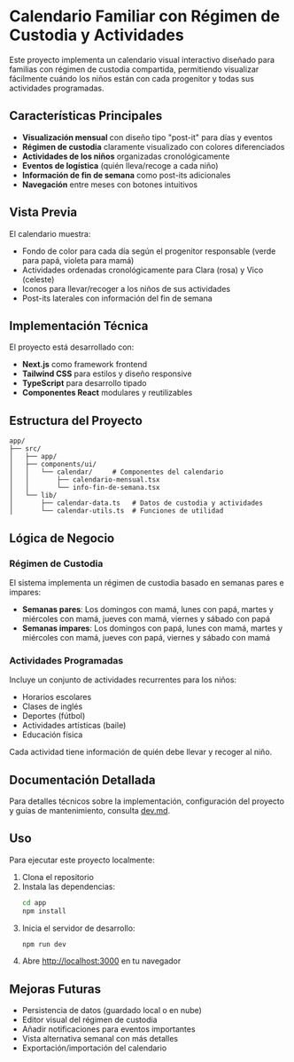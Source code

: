 # Calendario Familiar con Régimen de Custodia y Actividades

Este proyecto implementa un calendario visual interactivo diseñado para familias con régimen de custodia compartida, permitiendo visualizar fácilmente cuándo los niños están con cada progenitor y todas sus actividades programadas.

## Características Principales

- **Visualización mensual** con diseño tipo "post-it" para días y eventos
- **Régimen de custodia** claramente visualizado con colores diferenciados
- **Actividades de los niños** organizadas cronológicamente
- **Eventos de logística** (quién lleva/recoge a cada niño)
- **Información de fin de semana** como post-its adicionales
- **Navegación** entre meses con botones intuitivos

## Vista Previa

El calendario muestra:

- Fondo de color para cada día según el progenitor responsable (verde para papá, violeta para mamá)
- Actividades ordenadas cronológicamente para Clara (rosa) y Vico (celeste)
- Iconos para llevar/recoger a los niños de sus actividades
- Post-its laterales con información del fin de semana

## Implementación Técnica

El proyecto está desarrollado con:

- **Next.js** como framework frontend
- **Tailwind CSS** para estilos y diseño responsive
- **TypeScript** para desarrollo tipado
- **Componentes React** modulares y reutilizables

## Estructura del Proyecto

```
app/
├── src/
│   ├── app/
│   ├── components/ui/
│   │   └── calendar/     # Componentes del calendario
│   │       ├── calendario-mensual.tsx
│   │       └── info-fin-de-semana.tsx
│   └── lib/
│       ├── calendar-data.ts   # Datos de custodia y actividades
│       └── calendar-utils.ts  # Funciones de utilidad
```

## Lógica de Negocio

### Régimen de Custodia

El sistema implementa un régimen de custodia basado en semanas pares e impares:

- **Semanas pares**: Los domingos con mamá, lunes con papá, martes y miércoles con mamá, jueves con mamá, viernes y sábado con papá
- **Semanas impares**: Los domingos con papá, lunes con mamá, martes y miércoles con mamá, jueves con papá, viernes y sábado con mamá

### Actividades Programadas

Incluye un conjunto de actividades recurrentes para los niños:

- Horarios escolares
- Clases de inglés
- Deportes (fútbol)
- Actividades artísticas (baile)
- Educación física

Cada actividad tiene información de quién debe llevar y recoger al niño.

## Documentación Detallada

Para detalles técnicos sobre la implementación, configuración del proyecto y guías de mantenimiento, consulta [dev.md](./dev.md).

## Uso

Para ejecutar este proyecto localmente:

1. Clona el repositorio
2. Instala las dependencias:
   ```bash
   cd app
   npm install
   ```
3. Inicia el servidor de desarrollo:
   ```bash
   npm run dev
   ```
4. Abre [http://localhost:3000](http://localhost:3000) en tu navegador

## Mejoras Futuras

- Persistencia de datos (guardado local o en nube)
- Editor visual del régimen de custodia
- Añadir notificaciones para eventos importantes
- Vista alternativa semanal con más detalles
- Exportación/importación del calendario

